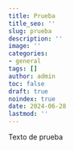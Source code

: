```yaml
---
title: Prueba
title_seo: ''
slug: prueba
description: ''
image: ''
categories:
- general
tags: []
author: admin
toc: false
draft: true
noindex: true
date: 2024-06-28
lastmod: ''
---
```

Texto de prueba
